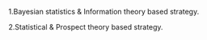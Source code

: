 1.Bayesian statistics & Information theory based strategy.

2.Statistical & Prospect theory based strategy.
